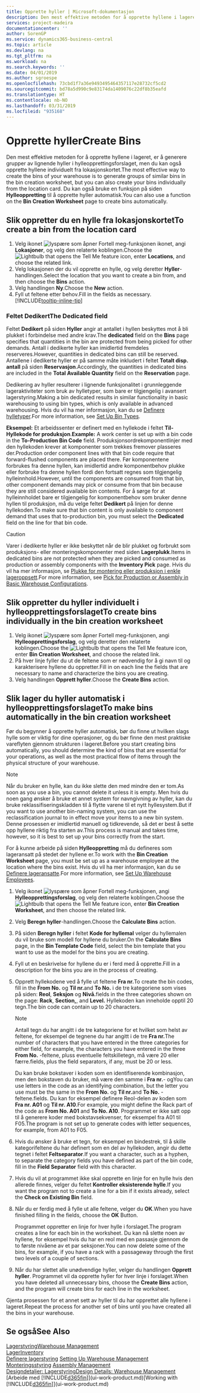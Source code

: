```yaml
---
title: Opprette hyller | Microsoft-dokumentasjon
description: Den mest effektive metoden for å opprette hyllene i lageret, er å generere grupper av lignende hyller i hylleopprettingsforslaget, men du kan også opprette hyllene individuelt.
services: project-madeira
documentationcenter: ''
author: SorenGP
ms.service: dynamics365-business-central
ms.topic: article
ms.devlang: na
ms.tgt_pltfrm: na
ms.workload: na
ms.search.keywords: ''
ms.date: 04/01/2019
ms.author: sgroespe
ms.openlocfilehash: 73cbd1f7a36e9493495464357117e28732cf5cd2
ms.sourcegitcommit: bd78a5d990c9e83174da1409076c22df8b35eafd
ms.translationtype: HT
ms.contentlocale: nb-NO
ms.lasthandoff: 03/31/2019
ms.locfileid: "935168"
---
```

# <a name="create-bins"></a><span data-ttu-id="4de41-103">Opprette hyller</span><span class="sxs-lookup"><span data-stu-id="4de41-103">Create Bins</span></span>
<span data-ttu-id="4de41-104">Den mest effektive metoden for å opprette hyllene i lageret, er å generere grupper av lignende hyller i hylleopprettingsforslaget, men du kan også opprette hyllene individuelt fra lokasjonskortet.</span><span class="sxs-lookup"><span data-stu-id="4de41-104">The most effective way to create the bins of your warehouse is to generate groups of similar bins in the bin creation worksheet, but you can also create your bins individually from the location card.</span></span> <span data-ttu-id="4de41-105">Du kan også bruke en funksjon på siden **Hylleoppretting** til å opprette hyller automatisk.</span><span class="sxs-lookup"><span data-stu-id="4de41-105">You can also use a function on the **Bin Creation Worksheet** page to create bins automatically.</span></span>  

## <a name="to-create-a-bin-from-the-location-card"></a><span data-ttu-id="4de41-106">Slik oppretter du en hylle fra lokasjonskortet</span><span class="sxs-lookup"><span data-stu-id="4de41-106">To create a bin from the location card</span></span>  
1.  <span data-ttu-id="4de41-107">Velg ikonet ![lyspære som åpner Fortell meg-funksjonen](media/ui-search/search_small.png "Fortell hva du vil gjøre") ikonet, angi **Lokasjoner**, og velg den relaterte koblingen.</span><span class="sxs-lookup"><span data-stu-id="4de41-107">Choose the ![Lightbulb that opens the Tell Me feature](media/ui-search/search_small.png "Tell me what you want to do") icon, enter **Locations**, and choose the related link.</span></span>  
2.  <span data-ttu-id="4de41-108">Velg lokasjonen der du vil opprette en hylle, og velg deretter **Hyller**-handlingen.</span><span class="sxs-lookup"><span data-stu-id="4de41-108">Select the location that you want to create a bin from, and then choose the **Bins** action.</span></span>  
3. <span data-ttu-id="4de41-109">Velg handlingen **Ny**.</span><span class="sxs-lookup"><span data-stu-id="4de41-109">Choose the **New** action.</span></span>
4. <span data-ttu-id="4de41-110">Fyll ut feltene etter behov.</span><span class="sxs-lookup"><span data-stu-id="4de41-110">Fill in the fields as necessary.</span></span> [!INCLUDE[tooltip-inline-tip](includes/tooltip-inline-tip_md.md)]

### <a name="the-dedicated-field"></a><span data-ttu-id="4de41-111">Feltet Dedikert</span><span class="sxs-lookup"><span data-stu-id="4de41-111">The Dedicated field</span></span>
<span data-ttu-id="4de41-112">Feltet **Dedikert** på siden **Hyller** angir at antallet i hyllen beskyttes mot å bli plukket i forbindelse med andre krav.</span><span class="sxs-lookup"><span data-stu-id="4de41-112">The **dedicated** field on the **Bins** page specifies that quantities in the bin are protected from being picked for other demands.</span></span> <span data-ttu-id="4de41-113">Antall i dedikerte hyller kan imidlertid fremdeles reserveres.</span><span class="sxs-lookup"><span data-stu-id="4de41-113">However, quantities in dedicated bins can still be reserved.</span></span> <span data-ttu-id="4de41-114">Antallene i dedikerte hyller er på samme måte inkludert i feltet **Totalt disp. antall** på siden **Reservasjon**.</span><span class="sxs-lookup"><span data-stu-id="4de41-114">Accordingly, the quantities in dedicated bins are included in the **Total Available Quantity** field on the **Reservation** page.</span></span>

<span data-ttu-id="4de41-115">Dedikering av hyller resulterer i lignende funksjonalitet i grunnleggende lageraktiviteter som bruk av hylletyper, som bare er tilgjengelig i avansert lagerstyring.</span><span class="sxs-lookup"><span data-stu-id="4de41-115">Making a bin dedicated results in similar functionality in basic warehousing to using bin types, which is only available in advanced warehousing.</span></span> <span data-ttu-id="4de41-116">Hvis du vil ha mer informasjon, kan du se [Definere hylletyper](warehouse-how-to-set-up-bin-types.md).</span><span class="sxs-lookup"><span data-stu-id="4de41-116">For more information, see [Set Up Bin Types](warehouse-how-to-set-up-bin-types.md).</span></span>

<span data-ttu-id="4de41-117">**Eksempel:** Et arbeidssenter er definert med en hyllekode i feltet **Til-Hyllekode for produksjon**.</span><span class="sxs-lookup"><span data-stu-id="4de41-117">**Example:** A work center is set up with a bin code in the **To-Production Bin Code** field.</span></span> <span data-ttu-id="4de41-118">Produksjonsordrekomponentlinjer med den hyllekoden krever at komponenter som trekkes fremover plasseres der.</span><span class="sxs-lookup"><span data-stu-id="4de41-118">Production order component lines with that bin code require that forward-flushed components are placed there.</span></span> <span data-ttu-id="4de41-119">Før komponentene forbrukes fra denne hyllen, kan imidlertid andre komponentbehov plukke eller forbruke fra denne hyllen fordi den fortsatt regnes som tilgjengelig hylleinnhold.</span><span class="sxs-lookup"><span data-stu-id="4de41-119">However, until the components are consumed from that bin, other component demands may pick or consume from that bin because they are still considered available bin contents.</span></span> <span data-ttu-id="4de41-120">For å sørge for at hylleinnholdet bare er tilgjengelig for komponentbehov som bruker denne hyllen til produksjon, må du velge feltet **Dedikert** på linjen for denne hyllekoden.</span><span class="sxs-lookup"><span data-stu-id="4de41-120">To make sure that bin content is only available to component demand that uses that to-production bin, you must select the **Dedicated** field on the line for that bin code.</span></span>

> [!Caution]
> <span data-ttu-id="4de41-121">Varer i dedikerte hyller er ikke beskyttet når de blir plukket og forbrukt som produksjons- eller monteringskomponenter med siden **Lagerplukk**.</span><span class="sxs-lookup"><span data-stu-id="4de41-121">Items in dedicated bins are not protected when they are picked and consumed as production or assembly components with the **Inventory Pick** page.</span></span> <span data-ttu-id="4de41-122">Hvis du vil ha mer informasjon, se [Plukke for montering eller produksjon i enkle lageroppsett](warehouse-how-to-pick-for-production.md).</span><span class="sxs-lookup"><span data-stu-id="4de41-122">For more information, see [Pick for Production or Assembly in Basic Warehouse Configurations](warehouse-how-to-pick-for-production.md).</span></span>

## <a name="to-create-bins-individually-in-the-bin-creation-worksheet"></a><span data-ttu-id="4de41-123">Slik oppretter du hyller individuelt i hylleopprettingsforslaget</span><span class="sxs-lookup"><span data-stu-id="4de41-123">To create bins individually in the bin creation worksheet</span></span>  
1.  <span data-ttu-id="4de41-124">Velg ikonet ![lyspære som åpner Fortell meg-funksjonen](media/ui-search/search_small.png "Fortell hva du vil gjøre"), angi **Hylleopprettingsforslag**, og velg deretter den relaterte koblingen.</span><span class="sxs-lookup"><span data-stu-id="4de41-124">Choose the ![Lightbulb that opens the Tell Me feature](media/ui-search/search_small.png "Tell me what you want to do") icon, enter **Bin Creation Worksheet**, and choose the related link.</span></span>  
2.  <span data-ttu-id="4de41-125">På hver linje fyller du ut de feltene som er nødvendig for å gi navn til og karakterisere hyllene du oppretter.</span><span class="sxs-lookup"><span data-stu-id="4de41-125">Fill in on each line the fields that are necessary to name and characterize the bins you are creating.</span></span>  
3.  <span data-ttu-id="4de41-126">Velg handlingen **Opprett hyller**.</span><span class="sxs-lookup"><span data-stu-id="4de41-126">Choose the **Create Bins** action.</span></span>  

## <a name="to-make-bins-automatically-in-the-bin-creation-worksheet"></a><span data-ttu-id="4de41-127">Slik lager du hyller automatisk i hylleopprettingsforslaget</span><span class="sxs-lookup"><span data-stu-id="4de41-127">To make bins automatically in the bin creation worksheet</span></span>  
<span data-ttu-id="4de41-128">Før du begynner å opprette hyller automatisk, bør du finne ut hvilken slags hylle som er viktig for dine operasjoner, og du bør finne den mest praktiske vareflyten gjennom strukturen i lageret.</span><span class="sxs-lookup"><span data-stu-id="4de41-128">Before you start creating bins automatically, you should determine the kind of bins that are essential for your operations, as well as the most practical flow of items through the physical structure of your warehouse.</span></span>  

> [!NOTE]  
>  <span data-ttu-id="4de41-129">Når du bruker en hylle, kan du ikke slette den med mindre den er tom.</span><span class="sxs-lookup"><span data-stu-id="4de41-129">As soon as you use a bin, you cannot delete it unless it is empty.</span></span> <span data-ttu-id="4de41-130">Men hvis du noen gang ønsker å bruke et annet system for navngivning av hyller, kan du bruke reklassifiseringskladden til å flytte varene til et nytt hyllesystem.</span><span class="sxs-lookup"><span data-stu-id="4de41-130">But if you want to use another bin-naming system, you can use the reclassification journal to in effect move your items to a new bin system.</span></span> <span data-ttu-id="4de41-131">Denne prosessen er imidlertid manuell og tidkrevende, så det er best å sette opp hyllene riktig fra starten av.</span><span class="sxs-lookup"><span data-stu-id="4de41-131">This process is manual and takes time, however, so it is best to set up your bins correctly from the start.</span></span>  

<span data-ttu-id="4de41-132">For å kunne arbeide på siden **Hylleoppretting** må du defineres som lageransatt på stedet der hyllene er.</span><span class="sxs-lookup"><span data-stu-id="4de41-132">To work with the **Bin Creation Worksheet** page, you must be set up as a warehouse employee at the location where the bins exist.</span></span> <span data-ttu-id="4de41-133">Hvis du vil ha mer informasjon, kan du se [Definere lageransatte](warehouse-how-to-set-up-warehouse-employees.md).</span><span class="sxs-lookup"><span data-stu-id="4de41-133">For more information, see [Set Up Warehouse Employees](warehouse-how-to-set-up-warehouse-employees.md).</span></span>    

1.  <span data-ttu-id="4de41-134">Velg ikonet ![lyspære som åpner Fortell meg-funksjonen](media/ui-search/search_small.png "Fortell hva du vil gjøre"), angi **Hylleopprettingsforslag**, og velg den relaterte koblingen.</span><span class="sxs-lookup"><span data-stu-id="4de41-134">Choose the ![Lightbulb that opens the Tell Me feature](media/ui-search/search_small.png "Tell me what you want to do") icon, enter **Bin Creation Worksheet**, and then choose the related link.</span></span>  
2.  <span data-ttu-id="4de41-135">Velg **Beregn hyller**-handlingen.</span><span class="sxs-lookup"><span data-stu-id="4de41-135">Choose the **Calculate Bins** action.</span></span>
3. <span data-ttu-id="4de41-136">På siden **Beregn hyller** i feltet **Kode for hyllemal** velger du hyllemalen du vil bruke som modell for hyllene du bruker.</span><span class="sxs-lookup"><span data-stu-id="4de41-136">On the **Calculate Bins** page, in the **Bin Template Code** field, select the bin template that you want to use as the model for the bins you are creating.</span></span>
4.  <span data-ttu-id="4de41-137">Fyll ut en beskrivelse for hyllene du er i ferd med å opprette.</span><span class="sxs-lookup"><span data-stu-id="4de41-137">Fill in a description for the bins you are in the process of creating.</span></span>  
5.  <span data-ttu-id="4de41-138">Opprett hyllekodene ved å fylle ut feltene **Fra nr.**</span><span class="sxs-lookup"><span data-stu-id="4de41-138">To create the bin codes, fill in the **From No.**</span></span> <span data-ttu-id="4de41-139">og **Til nr.**</span><span class="sxs-lookup"><span data-stu-id="4de41-139">and **To No.**</span></span> <span data-ttu-id="4de41-140">i de tre kategoriene som vises på siden: **Reol**, **Seksjon** og **Nivå.**</span><span class="sxs-lookup"><span data-stu-id="4de41-140">fields in the three categories shown on the page: **Rack**, **Section,**, and **Level.**</span></span> <span data-ttu-id="4de41-141">Hyllekoden kan inneholde opptil 20 tegn.</span><span class="sxs-lookup"><span data-stu-id="4de41-141">The bin code can contain up to 20 characters.</span></span>  

    > [!NOTE]  
    >  <span data-ttu-id="4de41-142">Antall tegn du har angitt i de tre kategoriene for et hvilket som helst av feltene, for eksempel de tegnene du har angitt i de tre **Fra nr.**</span><span class="sxs-lookup"><span data-stu-id="4de41-142">The number of characters that you have entered in the three categories for either field, for example, the characters you have entered in the three **From No.**</span></span> <span data-ttu-id="4de41-143">-feltene, pluss eventuelle feltskilletegn, må være 20 eller færre.</span><span class="sxs-lookup"><span data-stu-id="4de41-143">fields, plus the field separators, if any, must be 20 or less.</span></span>  

     <span data-ttu-id="4de41-144">Du kan bruke bokstaver i koden som en identifiserende kombinasjon, men den bokstaven du bruker, må være den samme i **Fra nr.**- og</span><span class="sxs-lookup"><span data-stu-id="4de41-144">You can use letters in the code as an identifying combination, but the letter you use must be the same in the **From No.**</span></span> <span data-ttu-id="4de41-145">og **Til nr.**</span><span class="sxs-lookup"><span data-stu-id="4de41-145">and **To No.**</span></span> <span data-ttu-id="4de41-146">-feltene.</span><span class="sxs-lookup"><span data-stu-id="4de41-146">fields.</span></span> <span data-ttu-id="4de41-147">Du kan for eksempel definere Reol-delen av koden som **Fra nr. A01** og **Til nr. A10**.</span><span class="sxs-lookup"><span data-stu-id="4de41-147">For example, you might define the Rack part of the code as **From No. A01** and **To No. A10**.</span></span> <span data-ttu-id="4de41-148">Programmet er ikke satt opp til å generere koder med bokstavsekvenser, for eksempel fra A01 til F05.</span><span class="sxs-lookup"><span data-stu-id="4de41-148">The program is not set up to generate codes with letter sequences, for example, from A01 to F05.</span></span>  

6.  <span data-ttu-id="4de41-149">Hvis du ønsker å bruke et tegn, for eksempel en bindestrek, til å skille kategorifeltene du har definert som en del av hyllekoden, angir du dette tegnet i feltet **Feltseparator**.</span><span class="sxs-lookup"><span data-stu-id="4de41-149">If you want a character, such as a hyphen, to separate the category fields you have defined as part of the bin code, fill in the **Field Separator** field with this character.</span></span>  
7.  <span data-ttu-id="4de41-150">Hvis du vil at programmet ikke skal opprette en linje for en hylle hvis den allerede finnes, velger du feltet **Kontroller eksisterende hylle**.</span><span class="sxs-lookup"><span data-stu-id="4de41-150">If you want the program not to create a line for a bin if it exists already, select the **Check on Existing Bin** field.</span></span>  
8. <span data-ttu-id="4de41-151">Når du er ferdig med å fylle ut alle feltene, velger du **OK**.</span><span class="sxs-lookup"><span data-stu-id="4de41-151">When you have finished filling in the fields, choose the **OK** Button.</span></span>

    <span data-ttu-id="4de41-152">Programmet oppretter en linje for hver hylle i forslaget.</span><span class="sxs-lookup"><span data-stu-id="4de41-152">The program creates a line for each bin in the worksheet.</span></span> <span data-ttu-id="4de41-153">Du kan nå slette noen av hyllene, for eksempel hvis du har en reol med en passasje gjennom de to første nivåene av et par seksjoner.</span><span class="sxs-lookup"><span data-stu-id="4de41-153">You can now delete some of the bins, for example, if you have a rack with a passageway through the first two levels of a couple of sections.</span></span>  

9. <span data-ttu-id="4de41-154">Når du har slettet alle unødvendige hyller, velger du handlingen **Opprett hyller**. Programmet vil da opprette hyller for hver linje i forslaget.</span><span class="sxs-lookup"><span data-stu-id="4de41-154">When you have deleted all unnecessary bins, choose the **Create Bins** action, and the program will create bins for each line in the worksheet.</span></span>  

<span data-ttu-id="4de41-155">Gjenta prosessen for et annet sett av hyller til du har opprettet alle hyllene i lageret.</span><span class="sxs-lookup"><span data-stu-id="4de41-155">Repeat the process for another set of bins until you have created all the bins in your warehouse.</span></span>  

## <a name="see-also"></a><span data-ttu-id="4de41-156">Se også</span><span class="sxs-lookup"><span data-stu-id="4de41-156">See Also</span></span>  
[<span data-ttu-id="4de41-157">Lagerstyring</span><span class="sxs-lookup"><span data-stu-id="4de41-157">Warehouse Management</span></span>](warehouse-manage-warehouse.md)  
[<span data-ttu-id="4de41-158">Lager</span><span class="sxs-lookup"><span data-stu-id="4de41-158">Inventory</span></span>](inventory-manage-inventory.md)  
<span data-ttu-id="4de41-159">[Definere lagerstyring](warehouse-setup-warehouse.md)   </span><span class="sxs-lookup"><span data-stu-id="4de41-159">[Setting Up Warehouse Management](warehouse-setup-warehouse.md)   </span></span>  
<span data-ttu-id="4de41-160">[Monteringsstyring](assembly-assemble-items.md)  </span><span class="sxs-lookup"><span data-stu-id="4de41-160">[Assembly Management](assembly-assemble-items.md)  </span></span>  
[<span data-ttu-id="4de41-161">Designdetaljer: Lagerstyring</span><span class="sxs-lookup"><span data-stu-id="4de41-161">Design Details: Warehouse Management</span></span>](design-details-warehouse-management.md)  
<span data-ttu-id="4de41-162">[Arbeide med [!INCLUDE[d365fin](includes/d365fin_md.md)]](ui-work-product.md)</span><span class="sxs-lookup"><span data-stu-id="4de41-162">[Working with [!INCLUDE[d365fin](includes/d365fin_md.md)]](ui-work-product.md)</span></span>
